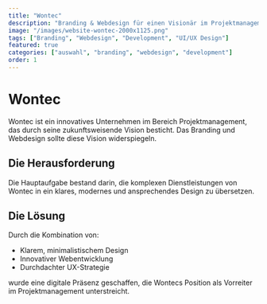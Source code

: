 ```yaml
---
title: "Wontec"
description: "Branding & Webdesign für einen Visionär im Projektmanagement"
image: "/images/website-wontec-2000x1125.png"
tags: ["Branding", "Webdesign", "Development", "UI/UX Design"]
featured: true
categories: ["auswahl", "branding", "webdesign", "development"]
order: 1
---
```


# Wontec

Wontec ist ein innovatives Unternehmen im Bereich Projektmanagement, das durch seine zukunftsweisende Vision besticht. Das Branding und Webdesign sollte diese Vision widerspiegeln.

## Die Herausforderung

Die Hauptaufgabe bestand darin, die komplexen Dienstleistungen von Wontec in ein klares, modernes und ansprechendes Design zu übersetzen.

## Die Lösung

Durch die Kombination von:
- Klarem, minimalistischem Design
- Innovativer Webentwicklung
- Durchdachter UX-Strategie

wurde eine digitale Präsenz geschaffen, die Wontecs Position als Vorreiter im Projektmanagement unterstreicht. 